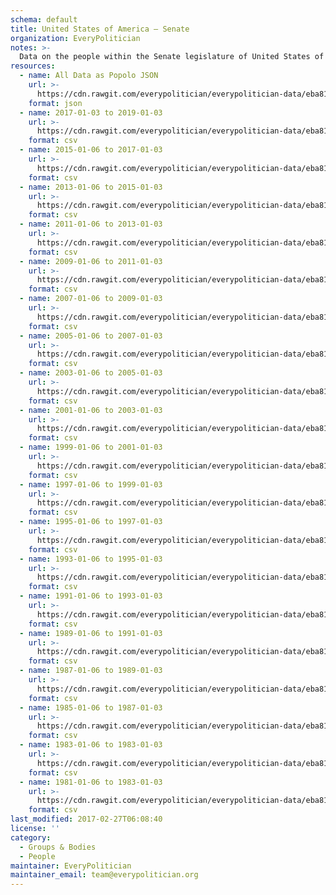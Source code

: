 ```yaml
---
schema: default
title: United States of America — Senate
organization: EveryPolitician
notes: >-
  Data on the people within the Senate legislature of United States of America.
resources:
  - name: All Data as Popolo JSON
    url: >-
      https://cdn.rawgit.com/everypolitician/everypolitician-data/eba81a3072b833685a4392b99303304e4f858483/data/United_States_of_America/Senate/ep-popolo-v1.0.json
    format: json
  - name: 2017-01-03 to 2019-01-03
    url: >-
      https://cdn.rawgit.com/everypolitician/everypolitician-data/eba81a3072b833685a4392b99303304e4f858483/data/United_States_of_America/Senate/term-115.csv
    format: csv
  - name: 2015-01-06 to 2017-01-03
    url: >-
      https://cdn.rawgit.com/everypolitician/everypolitician-data/eba81a3072b833685a4392b99303304e4f858483/data/United_States_of_America/Senate/term-114.csv
    format: csv
  - name: 2013-01-06 to 2015-01-03
    url: >-
      https://cdn.rawgit.com/everypolitician/everypolitician-data/eba81a3072b833685a4392b99303304e4f858483/data/United_States_of_America/Senate/term-113.csv
    format: csv
  - name: 2011-01-06 to 2013-01-03
    url: >-
      https://cdn.rawgit.com/everypolitician/everypolitician-data/eba81a3072b833685a4392b99303304e4f858483/data/United_States_of_America/Senate/term-112.csv
    format: csv
  - name: 2009-01-06 to 2011-01-03
    url: >-
      https://cdn.rawgit.com/everypolitician/everypolitician-data/eba81a3072b833685a4392b99303304e4f858483/data/United_States_of_America/Senate/term-111.csv
    format: csv
  - name: 2007-01-06 to 2009-01-03
    url: >-
      https://cdn.rawgit.com/everypolitician/everypolitician-data/eba81a3072b833685a4392b99303304e4f858483/data/United_States_of_America/Senate/term-110.csv
    format: csv
  - name: 2005-01-06 to 2007-01-03
    url: >-
      https://cdn.rawgit.com/everypolitician/everypolitician-data/eba81a3072b833685a4392b99303304e4f858483/data/United_States_of_America/Senate/term-109.csv
    format: csv
  - name: 2003-01-06 to 2005-01-03
    url: >-
      https://cdn.rawgit.com/everypolitician/everypolitician-data/eba81a3072b833685a4392b99303304e4f858483/data/United_States_of_America/Senate/term-108.csv
    format: csv
  - name: 2001-01-06 to 2003-01-03
    url: >-
      https://cdn.rawgit.com/everypolitician/everypolitician-data/eba81a3072b833685a4392b99303304e4f858483/data/United_States_of_America/Senate/term-107.csv
    format: csv
  - name: 1999-01-06 to 2001-01-03
    url: >-
      https://cdn.rawgit.com/everypolitician/everypolitician-data/eba81a3072b833685a4392b99303304e4f858483/data/United_States_of_America/Senate/term-106.csv
    format: csv
  - name: 1997-01-06 to 1999-01-03
    url: >-
      https://cdn.rawgit.com/everypolitician/everypolitician-data/eba81a3072b833685a4392b99303304e4f858483/data/United_States_of_America/Senate/term-105.csv
    format: csv
  - name: 1995-01-06 to 1997-01-03
    url: >-
      https://cdn.rawgit.com/everypolitician/everypolitician-data/eba81a3072b833685a4392b99303304e4f858483/data/United_States_of_America/Senate/term-104.csv
    format: csv
  - name: 1993-01-06 to 1995-01-03
    url: >-
      https://cdn.rawgit.com/everypolitician/everypolitician-data/eba81a3072b833685a4392b99303304e4f858483/data/United_States_of_America/Senate/term-103.csv
    format: csv
  - name: 1991-01-06 to 1993-01-03
    url: >-
      https://cdn.rawgit.com/everypolitician/everypolitician-data/eba81a3072b833685a4392b99303304e4f858483/data/United_States_of_America/Senate/term-102.csv
    format: csv
  - name: 1989-01-06 to 1991-01-03
    url: >-
      https://cdn.rawgit.com/everypolitician/everypolitician-data/eba81a3072b833685a4392b99303304e4f858483/data/United_States_of_America/Senate/term-101.csv
    format: csv
  - name: 1987-01-06 to 1989-01-03
    url: >-
      https://cdn.rawgit.com/everypolitician/everypolitician-data/eba81a3072b833685a4392b99303304e4f858483/data/United_States_of_America/Senate/term-100.csv
    format: csv
  - name: 1985-01-06 to 1987-01-03
    url: >-
      https://cdn.rawgit.com/everypolitician/everypolitician-data/eba81a3072b833685a4392b99303304e4f858483/data/United_States_of_America/Senate/term-99.csv
    format: csv
  - name: 1983-01-06 to 1983-01-03
    url: >-
      https://cdn.rawgit.com/everypolitician/everypolitician-data/eba81a3072b833685a4392b99303304e4f858483/data/United_States_of_America/Senate/term-98.csv
    format: csv
  - name: 1981-01-06 to 1983-01-03
    url: >-
      https://cdn.rawgit.com/everypolitician/everypolitician-data/eba81a3072b833685a4392b99303304e4f858483/data/United_States_of_America/Senate/term-97.csv
    format: csv
last_modified: 2017-02-27T06:08:40
license: ''
category:
  - Groups & Bodies
  - People
maintainer: EveryPolitician
maintainer_email: team@everypolitician.org
---
```

